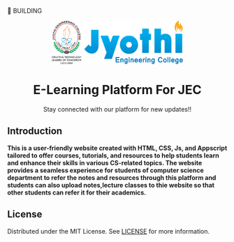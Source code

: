 👷 BUILDING 
<br/>
<p align="center">
    <img src="Jyothi Logo (1).png" alt="Logo" width="300" height="100">
    <h1 align="center">E-Learning Platform For JEC</h1>

  </a>

  <p align="center">
    Stay connected with our platform for new updates!!

## Introduction

**This is a user-friendly website created with HTML, CSS, Js, and Appscript tailored to  offer courses, tutorials, and resources to help students learn and enhance their skills in various CS-related topics. The website provides a seamless experience for students of computer science department to refer the notes and resources through this platform and students can also upload notes,lecture classes to thie website so that other students can refer it for their academics.**

   


## License

Distributed under the MIT License. See [LICENSE](LICENSE) for more information.



